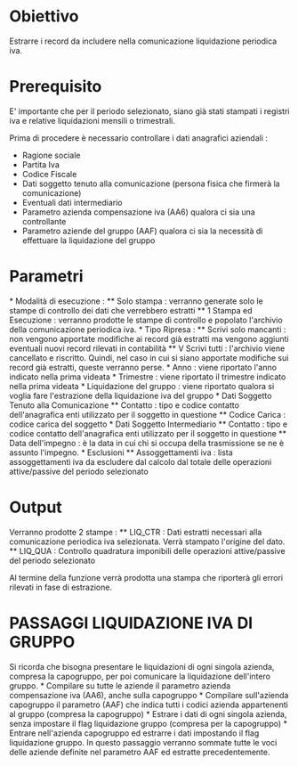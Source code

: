 
# Obiettivo

Estrarre i record da includere nella comunicazione liquidazione periodica iva.

# Prerequisito
E' importante che per il periodo selezionato, siano già stati stampati i registri iva
e relative liquidazioni mensili o trimestrali.

Prima di procedere è necessario controllare i dati anagrafici aziendali : 
-  Ragione sociale
-  Partita Iva
-  Codice Fiscale
-  Dati soggetto tenuto alla comunicazione (persona fisica che firmerà la comunicazione)
-  Eventuali dati intermediario
-  Parametro azienda compensazione iva (AA6) qualora ci sia una controllante
-  Parametro aziende del gruppo (AAF) qualora ci sia la necessità di effettuare la liquidazione   del gruppo

# Parametri
 \* Modalità di esecuzione : 
 \*\* Solo stampa :  verranno generate solo le stampe di controllo dei dati che verrebbero estratti
 \*\* 1 Stampa ed Esecuzione :  verranno prodotte le stampe di controllo e popolato l'archivio della comunicazione periodica iva.
 \* Tipo Ripresa : 
 \*\* Scrivi solo mancanti :  non vengono apportate modifiche ai record già estratti ma vengono aggiunti eventuali nuovi record rilevati in contabilità
 \*\* V Scrivi tutti :  l'archivio viene cancellato e riscritto. Quindi, nel caso in cui si siano apportate modifiche sui record già estratti, queste verranno perse.
 \* Anno :  viene riportato l'anno indicato nella prima videata
 \* Trimestre :  viene riportato il trimestre indicato nella prima videata
 \* Liquidazione del gruppo :  viene riportato qualora si voglia fare l'estrazione    della liquidazione iva del gruppo
 \* Dati Soggetto Tenuto alla Comunicazione
  \*\* Contatto :  tipo e codice contatto dell'anagrafica enti utilizzato per il soggetto  in questione
  \*\* Codice Carica :  codice carica del soggetto
 \* Dati Soggetto Intermediario
  \*\* Contatto :  tipo e codice contatto dell'anagrafica enti utilizzato per il soggetto   in questione
  \*\* Data dell'impegno :  è la data in cui chi si occupa della trasmissione se ne è assunto l'impegno.
 \* Esclusioni
  \*\* Assoggettamenti iva :  lista assoggettamenti iva da escludere dal calcolo dal totale delle   operazioni attive/passive del periodo selezionato

# Output
Verranno prodotte 2 stampe : 
 \*\* LIQ_CTR :  Dati estratti necessari alla comunicazione periodica iva selezionata.              Verrà stampato l'origine del dato.
 \*\* LIQ_QUA :  Controllo quadratura imponibili delle operazioni attive/passive del periodo selezionato

Al termine della funzione verrà prodotta una stampa che riporterà gli errori rilevati in fase di estrazione.

# PASSAGGI LIQUIDAZIONE IVA DI GRUPPO
Si ricorda che bisogna presentare le liquidazioni di ogni singola azienda, compresa la capogruppo, per poi comunicare la liquidazione dell'intero gruppo.
 \* Compilare su tutte le aziende il parametro azienda compensazione iva (AA6), anche sulla    capogruppo
 \* Compilare sull'azienda capogruppo il parametro (AAF) che indica tutti i codici azienda    appartenenti al gruppo (compresa la capogruppo)
 \* Estrare i dati di ogni singola azienda, senza impostare il flag liquidazione gruppo (compresa    per la capogruppo)
 \* Entrare nell'azienda capogruppo ed estrarre i dati impostando il flag liquidazione gruppo.    In questo passaggio verranno sommate tutte le voci delle aziende definite nel parametro    AAF ed estratte precedentemente.
